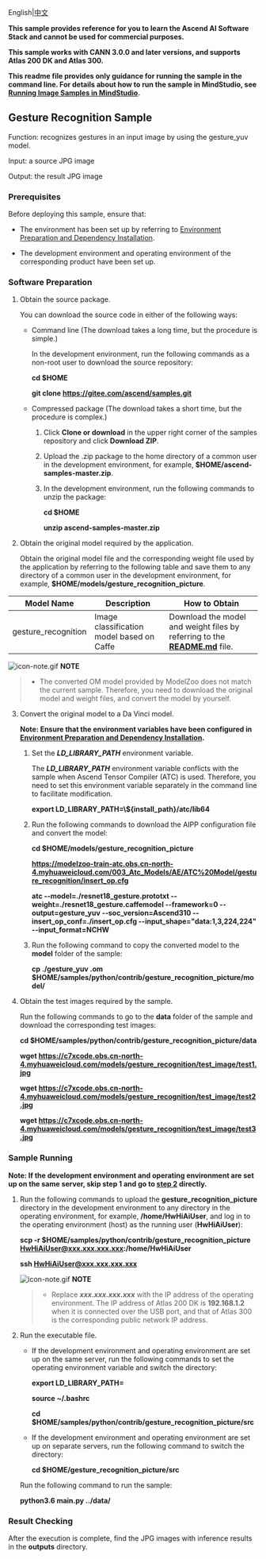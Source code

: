 English|[中文](READNE_CN.md)

**This sample provides reference for you to learn the Ascend AI Software Stack and cannot be used for commercial purposes.**

**This sample works with CANN 3.0.0 and later versions, and supports Atlas 200 DK and Atlas 300.**

**This readme file provides only guidance for running the sample in the command line. For details about how to run the sample in MindStudio, see [Running Image Samples in MindStudio](https://gitee.com/ascend/samples/wikis/Running%20Image%20Samples%20in%20MindStudio?sort_id=3736297).**

## Gesture Recognition Sample

Function: recognizes gestures in an input image by using the gesture_yuv model.

Input: a source JPG image

Output: the result JPG image

### Prerequisites

Before deploying this sample, ensure that:

- The environment has been set up by referring to [Environment Preparation and Dependency Installation](../../environment).

- The development environment and operating environment of the corresponding product have been set up.

### Software Preparation

1. Obtain the source package.

   You can download the source code in either of the following ways:

    - Command line (The download takes a long time, but the procedure is simple.)

        In the development environment, run the following commands as a non-root user to download the source repository:

        **cd $HOME**

        **git clone https://gitee.com/ascend/samples.git**

    - Compressed package (The download takes a short time, but the procedure is complex.)

        1. Click **Clone or download** in the upper right corner of the samples repository and click **Download ZIP**.

        2. Upload the .zip package to the home directory of a common user in the development environment, for example, **$HOME/ascend-samples-master.zip**.

        3. In the development environment, run the following commands to unzip the package:

            **cd $HOME**

            **unzip ascend-samples-master.zip**

2. Obtain the original model required by the application.

    Obtain the original model file and the corresponding weight file used by the application by referring to the following table and save them to any directory of a common user in the development environment, for example, **$HOME/models/gesture_recognition_picture**.


| **Model Name**      | **Description**                          | **How to Obtain**                        |
| ------------------- | ---------------------------------------- | ---------------------------------------- |
| gesture_recognition | Image classification model based on Caffe | Download the model and weight files by referring to the **[README.md](https://gitee.com/ascend/modelzoo/tree/master/contrib/TensorFlow/Research/cv/gesture_recognition/ATC_gesture_recognition_Caffe_AE)** file. |

![](https://images.gitee.com/uploads/images/2020/1106/160652_6146f6a4_5395865.gif "icon-note.gif") **NOTE**  
> - The converted OM model provided by ModelZoo does not match the current sample. Therefore, you need to download the original model and weight files, and convert the model by yourself.

3. Convert the original model to a Da Vinci model.

    **Note: Ensure that the environment variables have been configured in [Environment Preparation and Dependency Installation](../../../environment).**

    1. Set the ***LD_LIBRARY_PATH*** environment variable.

        The ***LD_LIBRARY_PATH*** environment variable conflicts with the sample when Ascend Tensor Compiler (ATC) is used. Therefore, you need to set this environment variable separately in the command line to facilitate modification.

        **export LD_LIBRARY_PATH=\\${install_path}/atc/lib64**  

    2. Run the following commands to download the AIPP configuration file and convert the model:

        **cd $HOME/models/gesture_recognition_picture**  

        **https://modelzoo-train-atc.obs.cn-north-4.myhuaweicloud.com/003_Atc_Models/AE/ATC%20Model/gesture_recognition/insert_op.cfg**

        **atc --model=./resnet18_gesture.prototxt --weight=./resnet18_gesture.caffemodel --framework=0 --output=gesture_yuv --soc_version=Ascend310 --insert_op_conf=./insert_op.cfg --input_shape="data:1,3,224,224" --input_format=NCHW**

    3. Run the following command to copy the converted model to the **model** folder of the sample:

        **cp ./gesture_yuv .om $HOME/samples/python/contrib/gesture_recognition_picture/model/**

4. Obtain the test images required by the sample.

    Run the following commands to go to the **data** folder of the sample and download the corresponding test images:

    **cd $HOME/samples/python/contrib/gesture_recognition_picture/data**

    **wget https://c7xcode.obs.cn-north-4.myhuaweicloud.com/models/gesture_recognition/test_image/test1.jpg**

    **wget https://c7xcode.obs.cn-north-4.myhuaweicloud.com/models/gesture_recognition/test_image/test2.jpg**       

    **wget https://c7xcode.obs.cn-north-4.myhuaweicloud.com/models/gesture_recognition/test_image/test3.jpg** 


### Sample Running

**Note: If the development environment and operating environment are set up on the same server, skip step 1 and go to [step 2](#step_2) directly.**   

1. Run the following commands to upload the **gesture_recognition_picture** directory in the development environment to any directory in the operating environment, for example, **/home/HwHiAiUser**, and log in to the operating environment (host) as the running user (**HwHiAiUser**):

    **scp -r $HOME/samples/python/contrib/gesture_recognition_picture HwHiAiUser@xxx.xxx.xxx.xxx:/home/HwHiAiUser**

    **ssh HwHiAiUser@xxx.xxx.xxx.xxx**    

    ![](https://images.gitee.com/uploads/images/2020/1106/160652_6146f6a4_5395865.gif "icon-note.gif") **NOTE**  
    > - Replace ***xxx.xxx.xxx.xxx*** with the IP address of the operating environment. The IP address of Atlas 200 DK is **192.168.1.2** when it is connected over the USB port, and that of Atlas 300 is the corresponding public network IP address.

2. <a name="step_2"></a>Run the executable file.

    - If the development environment and operating environment are set up on the same server, run the following commands to set the operating environment variable and switch the directory:

      **export LD_LIBRARY_PATH=**

      **source ~/.bashrc**

      **cd $HOME/samples/python/contrib/gesture_recognition_picture/src**

    - If the development environment and operating environment are set up on separate servers, run the following command to switch the directory:

      **cd $HOME/gesture_recognition_picture/src**      

    Run the following command to run the sample:

    **python3.6 main.py ../data/**
### Result Checking

After the execution is complete, find the JPG images with inference results in the **outputs** directory.
